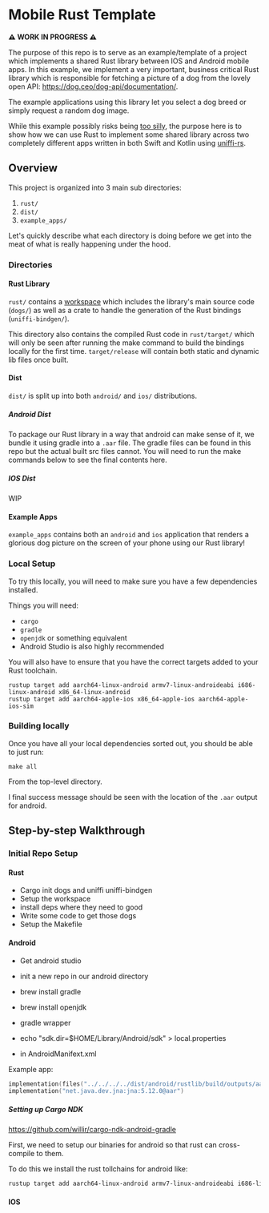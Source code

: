 # Mobile Rust Template

**:warning: WORK IN PROGRESS :warning:**

The purpose of this repo is to serve as an example/template of a project which implements a shared Rust library between IOS and Android mobile apps. In this example, we implement a very important, business critical Rust library which is responsible for fetching a picture of a dog from the lovely open API: https://dog.ceo/dog-api/documentation/.

The example applications using this library let you select a dog breed or simply request a random dog image.

While this example possibly risks being [too silly](https://www.youtube.com/watch?v=qfwTRVnO5No), the purpose here is to show how we can use Rust to implement some shared library across two completely different apps written in both Swift and Kotlin using [uniffi-rs](https://github.com/mozilla/uniffi-rs).

## Overview

This project is organized into 3 main sub directories:

1. `rust/`
2. `dist/`
3. `example_apps/`

Let's quickly describe what each directory is doing before we get into the meat of what is really happening under the hood.

### Directories
#### Rust Library

`rust/`  contains a [workspace](https://doc.rust-lang.org/book/ch14-03-cargo-workspaces.html) which includes the library's main source code (`dogs/`) as well as a crate to handle the generation of the Rust bindings (`uniffi-bindgen/`).

This directory also contains the compiled Rust code in `rust/target/` which will only be seen after running the make command to build the bindings locally for the first time. `target/release` will contain both static and dynamic lib files once built.

#### Dist

`dist/` is split up into both `android/` and `ios/` distributions.

##### Android Dist

To package our Rust library in a way that android can make sense of it, we bundle it using gradle into a `.aar` file. The gradle files can be found in this repo but the actual built src files cannot. You will need to run the make commands below to see the final contents here.

##### IOS Dist

WIP

#### Example Apps
`example_apps` contains both an `android` and `ios` application that renders a glorious dog picture on the screen of your phone using our Rust library!

### Local Setup

To try this locally, you will need to make sure you have a few dependencies installed.

Things you will need:
- `cargo`
- `gradle`
- `openjdk` or something equivalent
- Android Studio is also highly recommended


You will also have to ensure that you have the correct targets added to your Rust toolchain.

```
rustup target add aarch64-linux-android armv7-linux-androideabi i686-linux-android x86_64-linux-android
rustup target add aarch64-apple-ios x86_64-apple-ios aarch64-apple-ios-sim
```


### Building locally

Once you have all your local dependencies sorted out, you should be able to just run:

```
make all
```

From the top-level directory.

I final success message should be seen with the location of the `.aar` output for android.

## Step-by-step Walkthrough

### Initial Repo Setup

#### Rust

- Cargo init dogs and uniffi uniffi-bindgen
- Setup the workspace
- install deps where they need to good
- Write some code to get those dogs
- Setup the Makefile

#### Android

- Get android studio
- init a new repo in our android directory
- brew install gradle
- brew install openjdk


- gradle wrapper
- echo "sdk.dir=$HOME/Library/Android/sdk" > local.properties
- <uses-permission android:name="android.permission.INTERNET"/> in AndroidManifext.xml

Example app:

```kt
implementation(files("../../../../dist/android/rustlib/build/outputs/aar/rustlib-release.aar"))
implementation("net.java.dev.jna:jna:5.12.0@aar")
```


##### Setting up Cargo NDK
https://github.com/willir/cargo-ndk-android-gradle

First, we need to setup our binaries for android so that rust can cross-compile to them.

To do this we install the rust tollchains for android like:

```sh
rustup target add aarch64-linux-android armv7-linux-androideabi i686-linux-android x86_64-linux-android
```


#### IOS

